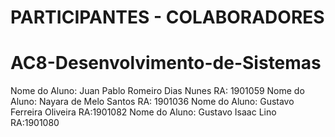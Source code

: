 # PARTICIPANTES - COLABORADORES
# AC8-Desenvolvimento-de-Sistemas

Nome do Aluno: Juan Pablo Romeiro Dias Nunes
RA: 1901059
Nome do Aluno: Nayara de Melo Santos
RA: 1901036
Nome do Aluno: Gustavo Ferreira Oliveira
RA:1901082
Nome do Aluno: Gustavo Isaac Lino
RA:1901080
